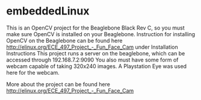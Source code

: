 # embeddedLinux

This is an OpenCV project for the Beaglebone Black Rev C, so you must make sure OpenCV is installed on your
Beaglebone. Instruction for installing OpenCV on the Beaglebone can be found here http://elinux.org/ECE_497_Project_-_Fun_Face_Cam
under Installation Instructions
This project runs a server on the beaglebone, which can be accessed through 192.168.7.2:9090
You also must have some form of webcam capable of taking 320x240 images. A Playstation Eye was
used here for the webcam.

More about the project can be found here http://elinux.org/ECE_497_Project_-_Fun_Face_Cam